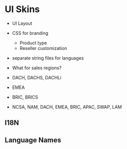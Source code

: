 UI Skins
===========================

 * UI Layout
 * CSS for branding
   * Product type
   * Reseller customization
 * separate string files for languages
 * What for sales regions?

 * DACH, DACHS, DACHLi
 * EMEA
 * BRIC, BRICS
 * NCSA, NAM, DACH, EMEA, BRIC, APAC, SWAP, LAM

I18N
----

Language Names
--------------

<!-- vim: set autoindent expandtab sw=4 syntax=markdown: -->
